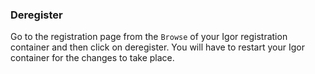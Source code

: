 


### Deregister

Go to the registration page from the `Browse` of your Igor registration container and then click on deregister. You will have to restart your Igor container for the changes to take place.

